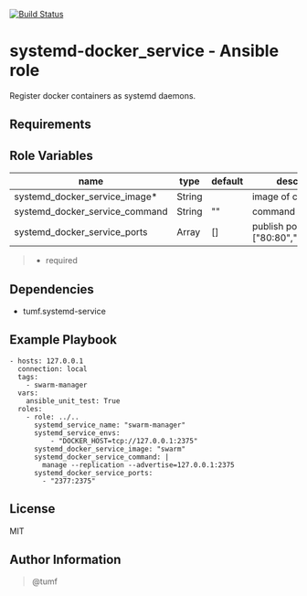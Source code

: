 [![Build Status](https://travis-ci.org/tumf/ansible-role-systemd-docker_service.svg?branch=master)](https://travis-ci.org/tumf/ansible-role-systemd-docker_service)

systemd-docker_service - Ansible role
=========

Register docker containers as systemd daemons.

Requirements
------------

Role Variables
--------------

|name|type|default|description
|----|----|-------|-----------
|systemd_docker_service_image*|String||image of container
|systemd_docker_service_command|String|""|command
|systemd_docker_service_ports|Array|[]|publish ports e.g.["80:80","443":"443"]

> * required

Dependencies
------------

* tumf.systemd-service

Example Playbook
----------------

    - hosts: 127.0.0.1
      connection: local
      tags:
        - swarm-manager
      vars:
        ansible_unit_test: True
      roles:
        - role: ../..
          systemd_service_name: "swarm-manager"
          systemd_service_envs:
              - "DOCKER_HOST=tcp://127.0.0.1:2375"
          systemd_docker_service_image: "swarm"
          systemd_docker_service_command: |
            manage --replication --advertise=127.0.0.1:2375
          systemd_docker_service_ports:
            - "2377:2375"

License
-------

MIT

Author Information
------------------

> @tumf

